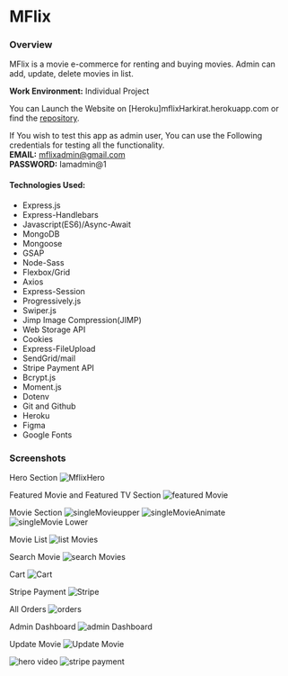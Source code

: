 # MFlix
### Overview
MFlix is a movie e-commerce for renting and buying movies. Admin can add, update, delete movies in list. 

**Work Environment:** Individual Project

You can Launch the Website on [Heroku]mflixHarkirat.herokuapp.com or find the [repository](https://github.com/HarkiratVirdi/MovieWebsite).

If You wish to test this app as admin user, You can use the Following credentials for testing all the functionality.<br/>
**EMAIL:** mflixadmin@gmail.com <br/>
**PASSWORD:** Iamadmin@1
#### Technologies Used:
* Express.js
* Express-Handlebars
* Javascript(ES6)/Async-Await
* MongoDB
* Mongoose
* GSAP
* Node-Sass
* Flexbox/Grid
* Axios
* Express-Session
* Progressively.js
* Swiper.js
* Jimp Image Compression(JIMP)
* Web Storage API
* Cookies
* Express-FileUpload
* SendGrid/mail
* Stripe Payment API
* Bcrypt.js
* Moment.js
* Dotenv
* Git and Github
* Heroku
* Figma
* Google Fonts

### Screenshots

Hero Section
<img src="https://i.imgur.com/0wG1i28.jpg" alt="MflixHero">

Featured Movie and Featured TV Section
<img src="https://i.imgur.com/6qGaQDC.jpg" alt="featured Movie">

Movie Section
<img src="https://i.imgur.com/uw3wwgA.jpg" alt="singleMovieupper">
<img src="https://i.imgur.com/70cwed5.jpg" alt="singleMovieAnimate">
<img src="https://i.imgur.com/KEaEbD2.jpg" alt="singleMovie Lower">

Movie List
<img src="https://i.imgur.com/31r4iae.jpg" alt="list Movies">

Search Movie
<img src="https://i.imgur.com/i4FiM6f.jpg" alt="search Movies">

Cart 
<img src='https://i.imgur.com/1zte8IE.jpg' alt="Cart">

Stripe Payment
<img src="https://i.imgur.com/imneQ4c.jpg" alt="Stripe">

All Orders
<img src="https://i.imgur.com/i6fEerq.jpg" alt="orders">

Admin Dashboard
<img src='https://i.imgur.com/4RFmHe5.jpg' alt="admin Dashboard">

Update Movie
<img src="https://i.imgur.com/iP0tXPD.jpg" alt="Update Movie">


<img src="https://i.imgur.com/pu1YakK.gif" alt="hero video">
<img src="https://i.imgur.com/9saRRsY.gif" alt="stripe payment">
